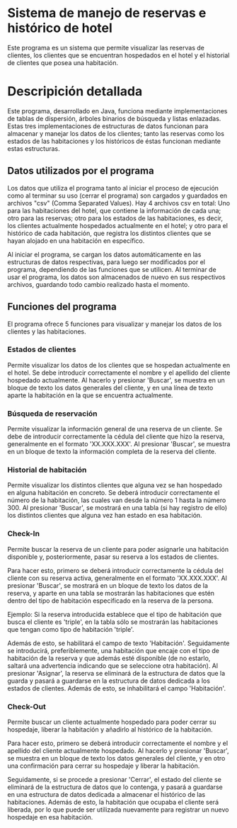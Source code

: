 # Sistema de manejo de reservas e histórico de hotel

Este programa es un sistema que permite visualizar las reservas de clientes, los clientes que se encuentran hospedados en el hotel y el historial de clientes que posea una habitación.

# Descripición detallada

Este programa, desarrollado en Java, funciona mediante implementaciones de tablas de dispersión, árboles binarios de búsqueda y listas enlazadas. Estas tres implementaciones de estructuras de datos funcionan para almacenar y manejar los datos de los clientes; tanto las reservas como los estados de las habitaciones y los históricos de éstas funcionan mediante estas estructuras.

## Datos utilizados por el programa

Los datos que utiliza el programa tanto al iniciar el proceso de ejecución como al terminar su uso (cerrar el programa) son cargados y guardados en archivos "csv" (Comma Separated Values). Hay 4 archivos csv en total: Uno para las habitaciones del hotel, que contiene la información de cada una; otro para las reservas; otro para los estados de las habitaciones, es decir, los clientes actualmente hospedados actualmente en el hotel; y otro para el histórico de cada habitación, que registra los distintos clientes que se hayan alojado en una habitación en específico.

Al iniciar el programa, se cargan los datos automáticamente en las estructuras de datos respectivas, para luego ser modificados por el programa, dependiendo de las funciones que se utilicen. Al terminar de usar el programa, los datos son almacenados de nuevo en sus respectivos archivos, guardando todo cambio realizado hasta el momento.

## Funciones del programa

El programa ofrece 5 funciones para visualizar y manejar los datos de los clientes y las habitaciones.

### Estados de clientes

Permite visualizar los datos de los clientes que se hospedan actualmente en el hotel. Se debe introducir correctamente el nombre y el apellido del cliente hospedado actualmente. Al hacerlo y presionar 'Buscar', se muestra en un bloque de texto los datos generales del cliente, y en una línea de texto aparte la habitación en la que se encuentra actualmente.

### Búsqueda de reservación

Permite visualizar la información general de una reserva de un cliente. Se debe de introducir correctamente la cédula del cliente que hizo la reserva, generalmente en el formato 'XX.XXX.XXX'. Al presionar 'Buscar', se muestra en un bloque de texto la información completa de la reserva del cliente.

### Historial de habitación

Permite visualizar los distintos clientes que alguna vez se han hospedado en alguna habitación en concreto. Se deberá introducir correctamente el número de la habitación, las cuales van desde la número 1 hasta la número 300. Al presionar 'Buscar', se mostrará en una tabla (si hay registro de ello) los distintos clientes que alguna vez han estado en esa habitación.

### Check-In

Permite buscar la reserva de un cliente para poder asignarle una habitación disponible y, posteriormente, pasar su reserva a los estados de clientes.

Para hacer esto, primero se deberá introducir correctamente la cédula del cliente con su reserva activa, generalmente en el formato 'XX.XXX.XXX'. Al presionar 'Buscar', se mostrará en un bloque de texto los datos de la reserva, y aparte en una tabla se mostrarán las habitaciones que estén dentro del tipo de habitación especificado en la reserva de la persona.

Ejemplo: Si la reserva introducida establece que el tipo de habitación que busca el cliente es 'triple', en la tabla sólo se mostrarán las habitaciones que tengan como tipo de habitación 'triple'.

Además de esto, se habilitará el campo de texto 'Habitación'. Seguidamente se introducirá, preferiblemente, una habitación que encaje con el tipo de habitación de la reserva y que además esté disponible (de no estarlo, saltará una advertencia indicando que se seleccione otra habitación). Al presionar 'Asignar', la reserva se eliminará de la estructura de datos que la guarda y pasará a guardarse en la estructura de datos dedicada a los estados de clientes. Además de esto, se inhabilitará el campo 'Habitación'.

### Check-Out

Permite buscar un cliente actualmente hospedado para poder cerrar su hospedaje, liberar la habitación y añadirlo al histórico de la habitación.

Para hacer esto, primero se deberá introducir correctamente el nombre y el apellido del cliente actualmente hospedado. Al hacerlo y presionar 'Buscar', se muestra en un bloque de texto los datos generales del cliente, y en otro una confirmación para cerrar su hospedaje y liberar la habitación.

Seguidamente, si se procede a presionar 'Cerrar', el estado del cliente se eliminará de la estructura de datos que lo contenga, y pasará a guardarse en una estructura de datos dedicada a almacenar el histórico de las habitaciones. Además de esto, la habitación que ocupaba el cliente será liberada, por lo que puede ser utilizada nuevamente para registrar un nuevo hospedaje en esa habitación.
